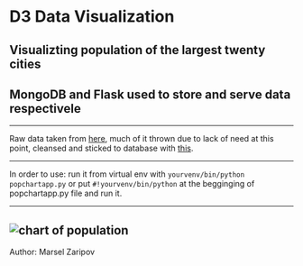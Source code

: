 D3 Data Visualization
=====================

## Visualizting population of the largest twenty cities

## MongoDB and Flask used to store and serve data respectivele
---

Raw data taken from [here](http://media.mongodb.org/zips.json), much of it thrown due to lack of need at this point, cleansed and sticked to database with [this](popchart/import_util.py).

---

In order to use: run it from virtual env with `yourvenv/bin/python popchartapp.py` or put `#!yourvenv/bin/python` at the begginging of popchartapp.py file and run it.

---
![chart of population](http://i.imgur.com/klqdfW9.png)
---

Author: Marsel Zaripov
